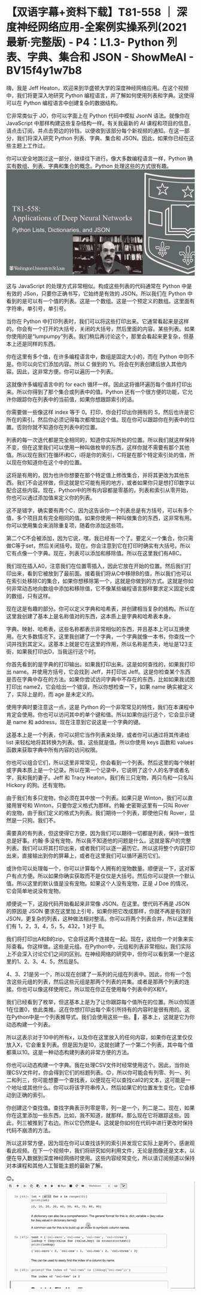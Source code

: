 # 【双语字幕+资料下载】T81-558 ｜ 深度神经网络应用-全案例实操系列(2021最新·完整版) - P4：L1.3- Python 列表、字典、集合和 JSON - ShowMeAI - BV15f4y1w7b8

嗨，我是 Jeff Heaton，欢迎来到华盛顿大学的深度神经网络应用。在这个视频中，我们将更深入地研究 Python 编程语言，并了解如何使用列表和字典。这使得可以在 Python 编程语言中创建复杂的数据结构。

它非常类似于 JO，你可以字面上在 Python 代码中模拟 JsonN 语法。就像你在 JavaScript 中那样构建这些复杂结构一样。有关我最新的 AI 课程和项目的信息，请点击订阅，并点击旁边的铃铛，以便收到该部分每个新视频的通知。在这一部分，我们将深入研究 Python 列表、字典、集合和 JSON。因此，如果你已经在这些主题上工作过。

你可以安全地跳过这一部分，继续往下进行。像大多数编程语言一样，Python 确实有数组、列表、字典和集合的概念。Python 处理这些的方式很有趣。![](img/be2c33329570c5649cb2ad3542a9f55f_1.png)

这与 JavaScript 的处理方式非常相似。构成这些列表的代码通常在 Python 中是有效的 JSon，只要你正确书写，它始终是有效的 JSON。所以我们在 Python 中看到的是可以有一个值的列表。这是一个数组。这是一个预定义的数组。这里面有字符串，单引号，单引号。

当你在 Python 中打印列表时，我们可以将这些打印出来。它通常看起来是这样的。你会有一个打开的大括号，关闭的大括号，然后里面的内容。某些列表。如果你使用的是“lumpumpy”列表。我们稍后再讨论这个，那里会看起来更复杂，但基本上还是同样的东西。

你在这里有多个值，在许多编程语言中，数组是固定大小的，而在 Python 中则不是。你可以向它们添加内容。所以 C 做到的 Yi。将会在列表创建后放入其他内容。因此，这非常方便。你可以遍历一个列表。

这就像许多编程语言中的 for each 循环一样。因此这将循环遍历每个值并打印出来。所以你得到了那个集合或列表中的值。Python 还有一个很方便的功能，它允许你跟踪你在列表中的当前值，如果你想跟踪索引的话。

你需要做一些像这样 index 等于 0。打印，你会打印出你拥有的 S，然后也许是它所在的索引。然后你必须记得每次都增加这个值。现在你可以跟踪你在列表中的位置。否则你就不知道你在列表中的位置。

列表的每一次迭代都是完全相同的，知道你实际所处的位置。所以我们就这样保持不变，但在这里我们可以使用一种叫做枚举的东西，这样你就不需要有那个其他值。所以现在我们在循环i和C，i将是你的索引，C将是在那个特定索引处的值，所以现在你知道你在这个中的位置。

这将是有用的，因为也许你想要在那个特定值上修改集合，并将其更改为其他东西。我们不会这样做，但这就是它可能有用的地方，或者如果你只是想打印数字以配合这些内容。现在，Python中的所有内容都是零基的，列表和索引从零开始，你也可以通过添加值来定义你的列表。

这不是错字，确实要有两个C，因为这告诉你一个列表总是有方括号，可以有多个值，多个项目具有完全相同的值。如果你使用一种叫做集合的东西，这非常有用。你可以使用集合来消除重复项，随着你添加这些项。

第二个C不会被添加，因为它说，嘿，我已经有一个了。要定义一个集合，你只需做C等于set，然后关闭括号。现在。你会注意到它在打印时确实有大括号。所以它有点像一个字典。现在，列表可以添加和移除值。所以在这里我们有ABC。

我们现在插入A0，注意我们在位置零插入，因此它放在开始的位置。然后我们打印出来，看到它被放到了最前面。接着我们将从C中移除B的值，所以我们也可以在索引处移除C的集合，如果你想移除第一个，这就是你做到的方式。这就是你如何非常动态地向数组中添加和移除值，它不像某些编程语言那样要求定义固定长度的数组，只有这样。

现在这是有趣的部分。你可以定义字典和哈希表，并创建相当复杂的结构。所以在这里我创建了基本上是名称值对的东西，这本质上是字典和哈希表本身。

字典、映射、哈希表，这些名称都表示非常相似的东西，并且基本上可以互换使用。在大多数情况下。这里我创建了一个字典，一个字典就像一本书，你查找一个词并找到其定义。这基本上就是它在这里的作用，所以名称是杰夫，地址是123主街，如果我打印出D，当我运行这个时。

你首先看到的是字典的打印输出。如果我打印出来。这是如何查找的，如果我打印出 name。并使用方括号，它会找到 Jeff，并打印出 Jeff。这是你检查某个东西是否在字典中存在的方法。如果你尝试访问字典中不存在的东西，比如如果我试图打印出 name2，它会给出一个错误，所以你想检查一下，如果 name 确实被定义了，实际上是的，而 age 是未定义的。

使用字典时要注意这一点，这是 Python 的一个非常常见的特性，我们在本课程中肯定会使用。你也可以访问其中的单个键和值。所以如果你运行这个，它会显示键是 name 和 address，现在注意到它说这是一个字典的键。

这基本上是一个列表，你可以把它当作列表来处理，或者你可以通过将其传递给 list 来轻松地将其转换为列表。值，这些就是值。所以你使用 keys 函数和 values 函数来获取字典中所有内容的访问权限。

你也可以组合它们，所以这里非常常见，你会看到一个列表。然后这里的每个映射或字典本质上是一个记录。所以在第一个记录中，它说明了这个人的名字或者名字，我和我的妻子。Jeff 和 Tracy Heaton，我们有三只宠物，两只鸟和一只名叫 Hickory 的狗。还有宠物。

由于我们有多只宠物，你必须在其中放一个列表。如果只是 Winton，我们可以直接用冒号和 Winton，只要你定义格式为那样。约翰·史密斯这里有一只叫 Rover 的宠物，由于我们定义的格式为列表。我们期待一个列表，即使他只有 Rover，显然是一只狗。我们不。

需要真的有列表，但这使得它方便，因为我们可以期待一切都是列表，保持一致性总是好事。约翰·多没有宠物，所以我不知道他的问题是什么。这就是客户的完整列表。我们可以将其打印出来，或者我们可以逐一遍历它。所以这将整个内容打印出来，直接输出到你的屏幕上，或者在这里我们可以循环遍历它们。

或许你可以处理每一个，你可以计算每个人拥有的宠物数量。顺便说一下，这对客户有点方便。所以如果你确实获取而不是仅仅是大括号。然后你可以提供一个默认值。所以这里的默认值是没有宠物。如果这个人没有宠物，正是 J Doe 的情况，它会简单地说没有宠物。

顺便说一下，这段代码开始看起来非常像 JSON。在这里。使代码不再是 JSON 的原因是 JSON 要求在这里加上引号，如果你把它改成那样，你就不再是有效的 JSON，更复杂的列表，这种做法相对整洁。你可以将两个列表合并，所以这里我们有 1，2，3，4，5，5，432，1 对于 B。

我们将打印出A和B的zip，它会将这两个连接在一起。现在，这给你一个对象来实际查看。你这样做。这些是元组。在Python中，元组和列表非常相似，我们实际上不会深入讨论它们之间的区别。在神经网络的研究中，但你可以看到第一个是这里的1、2、3、4、5，然后是5。

4、3、21是另一个，所以现在创建了一系列的元组在列表中。因此，你有一个包含这些元组的列表，然后这些元组是那两个列表的并集。或者是那两个列表的连接。你也可以像这样使用它。所以现在你正在使用每个列表中的X和Y。

我们已经看到了枚举，但这基本上是为了让你跟踪每个值所在的位置。所以你知道1在位置0，依此类推。这在你想打印出每个索引所持有的内容时是很有用的。这在Python中是一个列表推导式。我们会使用这些一些。🤢，基本上，这就是它为你动态构建一个列表。

所以这表示对于10中的所有x，以及你在这里放入的任何内容，如果你在这里仅仅放入X，它会重复列表。但是因为是10，这就创建了一个第二个列表，其中每个值都乘以10。这是一种动态构建列表的非常方便的方法。

你也可以动态构建一个字典。我在处理CSV文件时经常使用这个。因此，当你处理CSV文件时，你会得到它们的标题列表。😊，所以你可能会有列零、列一、列二和列三，你可能想要一个查找表，以便现在可以查找call2的文本，这可能是一个地址或其他什么。你可以将该字符串传入，然后如果它的位置发生变化，它会移动到正确的索引。

你创建这个查找值。查找字典表示列零是零，列一是一个，列二是二。现在，如果你在这里添加一些东西，比如，我不知道，就那样。那么现在它将跟踪这些。因此，列三被推到了右边。所以它仍然是4。这就是你如何在代码中进行更改时保持代码不崩溃的方法。

所以这非常方便，因为现在你可以查找该列的索引并发现它实际上是两个。感谢观看此视频。在下一个视频中，我们将研究如何利用文件，无论是图像还是文本，以便在导入数据到深度神经网络时使用。这些内容经常变化，所以请订阅频道以保持对本课程和其他人工智能主题的最新了解。

😊。![](img/be2c33329570c5649cb2ad3542a9f55f_3.png)
